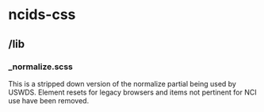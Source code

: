 # ncids-css

## /lib

### _normalize.scss
This is a stripped down version of the normalize partial being used by USWDS.  Element resets for legacy browsers and items not pertinent for NCI use have been removed.
